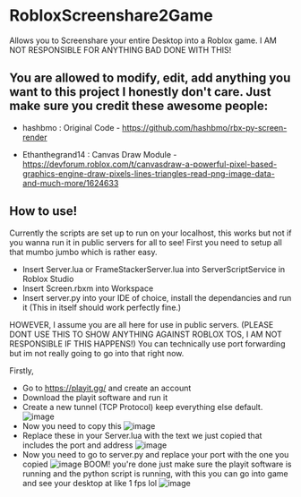 # RobloxScreenshare2Game
Allows you to Screenshare your entire Desktop into a Roblox game.
I AM NOT RESPONSIBLE FOR ANYTHING BAD DONE WITH THIS!

You are allowed to modify, edit, add anything you want to this project I honestly don't care. Just make sure you credit these awesome people:
-
- hashbmo : Original Code - https://github.com/hashbmo/rbx-py-screen-render

- Ethanthegrand14 : Canvas Draw Module - https://devforum.roblox.com/t/canvasdraw-a-powerful-pixel-based-graphics-engine-draw-pixels-lines-triangles-read-png-image-data-and-much-more/1624633

How to use!
-
Currently the scripts are set up to run on your localhost, this works but not if you wanna run it in public servers for all to see!
First you need to setup all that mumbo jumbo which is rather easy.
- Insert Server.lua or FrameStackerServer.lua into ServerScriptService in Roblox Studio
- Insert Screen.rbxm into Workspace
- Insert server.py into your IDE of choice, install the dependancies and run it
(This in itself should work perfectly fine.)

HOWEVER, I assume you are all here for use in public servers. (PLEASE DONT USE THIS TO SHOW ANYTHING AGAINST ROBLOX TOS, I AM NOT RESPONSIBLE IF THIS HAPPENS!)
You can technically use port forwarding but im not really going to go into that right now.

Firstly,
- Go to https://playit.gg/ and create an account 
- Download the playit software and run it
- Create a new tunnel (TCP Protocol) keep everything else default.
![image](https://user-images.githubusercontent.com/94509043/234405840-cd1786d2-6bfd-4994-b40b-3597127e384d.png)
- Now you need to copy this
![image](https://user-images.githubusercontent.com/94509043/234405995-89b9fa90-6c28-4728-8fc4-8a2d738ca1cc.png)
- Replace these in your Server.lua with the text we just copied that includes the port and address
![image](https://user-images.githubusercontent.com/94509043/234406233-6c97d762-3eb7-4a15-bbdd-aa867881a8ae.png)
- Now you need to go to server.py and replace your port with the one you copied
![image](https://user-images.githubusercontent.com/94509043/234406411-6509e52f-d400-4983-b6ca-16dede6adfb5.png)
BOOM! you're done just make sure the playit software is running and the python script is running, with this you can go into game and see your desktop at like 1 fps lol
![image](https://user-images.githubusercontent.com/94509043/234406957-5c53c75f-ff0b-41d1-810e-73c49acdf2e1.png)
